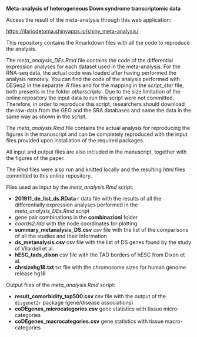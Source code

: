 **Meta-analysis of heterogeneous Down syndrome transcriptomic data**

Access the result of the meta-analysis through this web application:

https://ilariodetoma.shinyapps.io/shiny_meta-analysis/

This repository contains the Rmarkdown files with all the code to reproduce the analysis.

The *meta_analysis_DEs.Rmd* file contains the code of the differential expression analyses for each dataset used in the meta-analysis.
For the RNA-seq data, the actual code was loaded after having performed the analysis remotely. You can find the code of the analysis performed with DESeq2 in the separate _.R_ files and for the mapping in the _script_star_ file, both presents in the  folder _otherscripts_ .
Due to the size limitation of the online repository the input data to run this script were not committed. Therefore, in order to reproduce this script, researchers should download the raw-data from the GEO and the SRA databases and name the data in the same way as shown in the script.

The _meta_analysis.Rmd_ file contains the actual analysis for reproducing the figures in the manuscript and can be completely reproduced with the input files provided upon installation of the required packages.

All input and output files are also included in the manuscript, together with the figures of the paper.

The *Rmd* files were also run and knitted locally and the resulting *html* files committed to this online repository.

Files used as input by the *meta_analysis.Rmd* script:
* **201911_de_list_ds.RData** r data file with the results of all the differentially expression analyses performed in the *meta_analysis_DEs.Rmd* script
* gene pair combinations in the __combinazioni__ folder
* *coords2.rda* with the node coordinates for plotting
* **summary_metanalysis_DS.csv** csv file with the list of the comparisons of all the studies and their information
* **ds_metanalysis.csv** csv file with the list of DS genes found by the study of Vilardell et al.
* **hESC_tads_dixon** csv file with the TAD borders of hESC from Dixon et al.
* **chrsizehg18.txt** txt file with the chromosome sizes for human genome release hg18


Output files of the *meta_analysis.Rmd* script:

* **result_comorbidity_top500.csv** csv file with the output of the `disgenet2r` package (gene/disease associations)
* **coDEgenes_microcategories.csv** gene statistics with tissue micro-categories
* **coDEgenes_macrocategories.csv** gene statistics with tissue macro-categories

